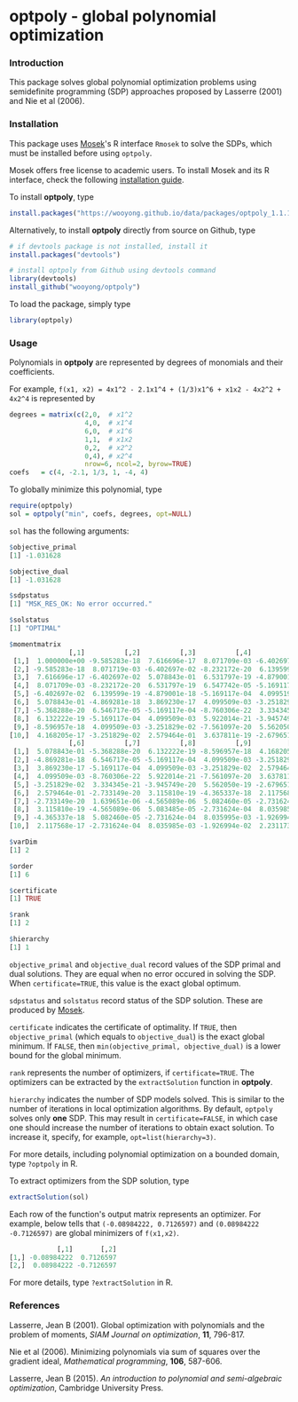 # optpoly - global polynomial optimization

### Introduction

This package solves global polynomial optimization problems using semidefinite programming (SDP) approaches proposed by Lasserre (2001) and Nie et al (2006).

### Installation

This package uses [Mosek](https://www.mosek.com/)'s R interface `Rmosek` to solve the SDPs, which must be installed before using `optpoly`.

Mosek offers free license to academic users. To install Mosek and its R interface, check the following [installation guide](https://docs.mosek.com/9.0/rmosek/install-interface.html).

To install **optpoly**, type

```r
install.packages("https://wooyong.github.io/data/packages/optpoly_1.1.1.tar.gz", repos=NULL, type="source")
```

Alternatively, to install **optpoly** directly from source on Github, type

```r
# if devtools package is not installed, install it
install.packages("devtools")

# install optpoly from Github using devtools command
library(devtools)
install_github("wooyong/optpoly")
```

To load the package, simply type

```r
library(optpoly)
```

### Usage

Polynomials in **optpoly** are represented by degrees of monomials and their coefficients.

For example, `f(x1, x2) = 4x1^2 - 2.1x1^4 + (1/3)x1^6 + x1x2 - 4x2^2 + 4x2^4` is represented by

```r
degrees = matrix(c(2,0,  # x1^2
                   4,0,  # x1^4
                   6,0,  # x1^6
                   1,1,  # x1x2
                   0,2,  # x2^2
                   0,4), # x2^4
                   nrow=6, ncol=2, byrow=TRUE)
coefs   = c(4, -2.1, 1/3, 1, -4, 4)
```

To globally minimize this polynomial, type

```r
require(optpoly)
sol = optpoly("min", coefs, degrees, opt=NULL)
```

`sol` has the following arguments:

```r
$objective_primal
[1] -1.031628

$objective_dual
[1] -1.031628

$sdpstatus
[1] "MSK_RES_OK: No error occurred."

$solstatus
[1] "OPTIMAL"

$momentmatrix
               [,1]          [,2]          [,3]          [,4]          [,5]
 [1,]  1.000000e+00 -9.585283e-18  7.616696e-17  8.071709e-03 -6.402697e-02
 [2,] -9.585283e-18  8.071719e-03 -6.402697e-02 -8.232172e-20  6.139599e-19
 [3,]  7.616696e-17 -6.402697e-02  5.078843e-01  6.531797e-19 -4.879001e-18
 [4,]  8.071709e-03 -8.232172e-20  6.531797e-19  6.547742e-05 -5.169117e-04
 [5,] -6.402697e-02  6.139599e-19 -4.879001e-18 -5.169117e-04  4.099519e-03
 [6,]  5.078843e-01 -4.869281e-18  3.869230e-17  4.099509e-03 -3.251829e-02
 [7,] -5.368288e-20  6.546717e-05 -5.169117e-04 -8.760306e-22  3.334345e-21
 [8,]  6.132222e-19 -5.169117e-04  4.099509e-03  5.922014e-21 -3.945749e-20
 [9,] -8.596957e-18  4.099509e-03 -3.251829e-02 -7.561097e-20  5.562050e-19
[10,]  4.168205e-17 -3.251829e-02  2.579464e-01  3.637811e-19 -2.679651e-18
               [,6]          [,7]          [,8]          [,9]         [,10]
 [1,]  5.078843e-01 -5.368288e-20  6.132222e-19 -8.596957e-18  4.168205e-17
 [2,] -4.869281e-18  6.546717e-05 -5.169117e-04  4.099509e-03 -3.251829e-02
 [3,]  3.869230e-17 -5.169117e-04  4.099509e-03 -3.251829e-02  2.579464e-01
 [4,]  4.099509e-03 -8.760306e-22  5.922014e-21 -7.561097e-20  3.637811e-19
 [5,] -3.251829e-02  3.334345e-21 -3.945749e-20  5.562050e-19 -2.679651e-18
 [6,]  2.579464e-01 -2.733149e-20  3.115810e-19 -4.365337e-18  2.117568e-17
 [7,] -2.733149e-20  1.639651e-06 -4.565089e-06  5.082460e-05 -2.731624e-04
 [8,]  3.115810e-19 -4.565089e-06  5.083485e-05 -2.731624e-04  8.035985e-03
 [9,] -4.365337e-18  5.082460e-05 -2.731624e-04  8.035995e-03 -1.926994e-02
[10,]  2.117568e-17 -2.731624e-04  8.035985e-03 -1.926994e-02  2.231173e+00

$varDim
[1] 2

$order
[1] 6

$certificate
[1] TRUE

$rank
[1] 2

$hierarchy
[1] 1
```

`objective_primal` and `objective_dual` record values of the SDP primal and dual solutions. They are equal when no error occured in solving the SDP. When `certificate=TRUE`, this value is the exact global optimum.

`sdpstatus` and `solstatus` record status of the SDP solution. These are produced by [Mosek](https://www.mosek.com/).

`certificate` indicates the certificate of optimality. If `TRUE`, then `objective_primal` (which equals to `objective_dual`) is the exact global minimum. If `FALSE`, then `min(objective_primal, objective_dual)` is a lower bound for the global minimum.

`rank` represents the number of optimizers, if `certificate=TRUE`. The optimizers can be extracted by the `extractSolution` function in **optpoly**.

`hierarchy` indicates the number of SDP models solved. This is similar to the number of iterations in local optimization algorithms. By default, `optpoly` solves only **one** SDP. This may result in `certificate=FALSE`, in which case one should increase the number of iterations to obtain exact solution. To increase it, specify, for example, `opt=list(hierarchy=3)`.

For more details, including polynomial optimization on a bounded domain, type `?optpoly` in R.

To extract optimizers from the SDP solution, type

```r
extractSolution(sol)
```

Each row of the function's output matrix represents an optimizer. For example, below tells that `(-0.08984222, 0.7126597)` and `(0.08984222 -0.7126597)` are global minimizers of `f(x1,x2)`.

```r
            [,1]       [,2]
[1,] -0.08984222  0.7126597
[2,]  0.08984222 -0.7126597
```

For more details, type `?extractSolution` in R.

### References

Lasserre, Jean B (2001). Global optimization with polynomials and the problem of moments, *SIAM Journal on optimization*, **11**, 796-817.

Nie et al (2006). Minimizing polynomials via sum of squares over the gradient ideal, *Mathematical programming*, **106**, 587-606.

Lasserre, Jean B (2015). *An introduction to polynomial and semi-algebraic optimization*, Cambridge University Press.